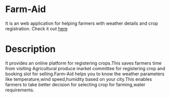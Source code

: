 
# Farm-Aid

It is an web application for helping farmers with weather details and crop registration.
Check it out [here](https://jaypatel-31.github.io/FarmAid-Web/)


# Description

It provides an online platform for registering crops.This saves farmers time from visiting Agricultural produce market committee for registering crop and booking slot for selling.Farm-Aid helps you to know the weather parameters like temperature,wind speed,humidity based on your city.This enables farmers to take  better decision for selecting crop for farming,water requirements.

